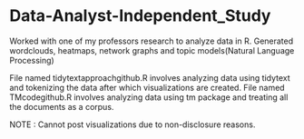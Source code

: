 # Data-Analyst-Independent_Study
Worked with one of my professors research to analyze data in R. Generated wordclouds, heatmaps, network graphs and topic models(Natural Language Processing)


File named tidytextapproachgithub.R involves analyzing data using tidytext and tokenizing the data after which visualizations are created.
File named TMcodegithub.R involves analyzing data using tm package and treating all the documents as a corpus.

NOTE : Cannot post visualizations due to non-disclosure reasons.
